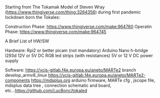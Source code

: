 

Starting from The Tokamak Model of Steven Wray (https://www.thingiverse.com/thing:3264356) during first pandemic lockdown
born the Tokales:
 
Construction Phase: https://www.thingiverse.com/make:964760
Operatin Phase: https://www.thingiverse.com/make:964745


A Brief List of HW/SW

Hardware:
Rpi2 or better
picam (not mandatory)
Arduino Nano
h-bridge l293d
12V or 5V DC RGB led strips (with resistances)
5V or 12 V DC power supply

Software:
https://vcis-gitlab.f4e.europa.eu/aneto/MARTe2 branch develop_armv8_linux
https://vcis-gitlab.f4e.europa.eu/aneto/MARTe2-components
https://mdsplus.org
arduino firmware, MARTe cfg , jscope file, mdsplus data tree , connection schematic and board, etc...https://github.com/LucBonc/tokaled

